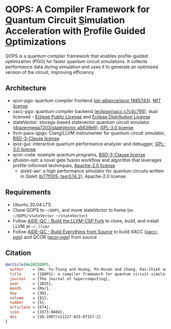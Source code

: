 # QOPS: A Compiler Framework for <ins>Q</ins>uantum Circuit <ins>S</ins>imulation Acceleration with <ins>P</ins>rofile Guided <ins>O</ins>ptimizations

QOPS is a quantum compiler framework that enables profile-guided optimization (PGO) for faster quantum circuit simulations. It collects performance data during simulation and uses it to generate an optimized version of the circuit, improving efficiency.

## Architecture

+ qcor-pgo: quantum compiler frontend ([qir-alliance/qcor f685743](https://github.com/qir-alliance/qcor/tree/f68574384335a1b4a303c7abf00e33e2020e469b)), [MIT license](https://github.com/nckuasrlab/QOPS/blob/main/qcor-pgo/LICENSE)
+ xacc-pgo: quantum compiler backend ([eclipse/xacc c7c4c795](https://github.com/eclipse/xacc/tree/c7c4c79541c1cc6b63d49dd433248cc6be85d3fb)), dual licensed - [Eclipse Public License](https://github.com/nckuasrlab/QOPS/blob/main/xacc-pgo/LICENSE.EPL) and [Eclipse Distribution License](https://github.com/nckuasrlab/QOPS/blob/main/xacc-pgo/LICENSE.EDL)
+ stateVector: storage-based statevector quantum circuit simulator ([drazermega7203/stateVector a5639e6](https://github.com/drazermega7203/stateVector/tree/a5639e6be6eaab2c30a12e0fbda9422e3cfa9ec3)), [GPL-3.0 license](https://github.com/nckuasrlab/QOPS/blob/main/stateVector/LICENSE)
+ llvm-pass-qpgo: Clang/LLVM instrumenter for quantum circuit simulator, [BSD-3-Clause license](https://github.com/nckuasrlab/QOPS/blob/main/llvm-pass-qpgo/LICENSE)
+ qviz-gui: interactive quantum performance analyzer and debugger, [GPL-3.0 license](https://github.com/nckuasrlab/QOPS/blob/main/qviz-gui/LICENSE)
+ qcor-code: example quantum programs, [BSD-3-Clause license](https://github.com/nckuasrlab/QOPS/blob/main/qcor-code/LICENSE)
+ qfusion-opt: a novel gate fusion workflow and algorithm that leverages profile-informed techniques, [Apache-2.0 license](https://github.com/nckuasrlab/QOPS/blob/main/qfusion-opt/LICENSE)
  + qiskit-aer: a high performance simulator for quantum circuits written in Qiskit ([b77f005; tag:0.14.2](https://github.com/Qiskit/qiskit-aer/tree/b77f00578101d449ae9489a4ab164a7d11dcd1b3)), Apache-2.0 license

## Requirements

+ Ubuntu 20.04 LTS
+ Clone QOPS to `~/QOPS`, and move stateVector to home (`mv ~/QOPS/stateVector ~/stateVector`)
+ Follow [AIDE-QC - Build the LLVM-CSP Fork](https://aide-qc.github.io/deploy/getting_started/build_from_source/#a-idllvmcspa-build-the-llvm-csp-fork) to clone, build, and install LLVM at `~/.llvm/`
+ Follow [AIDE-QC - Build Everything from Source](https://aide-qc.github.io/deploy/getting_started/build_from_source/) to build XACC ([xacc-pgo](https://github.com/nckuasrlab/QOPS/blob/main/xacc-pgo)) and QCOR ([qcor-pgo](https://github.com/nckuasrlab/QOPS/blob/main/qcor-pgo)) from source

## Citation

```bib
@article{Wu2025QOPS,
  author    = {Wu, Yu-Tsung and Huang, Po-Hsuan and Chang, Kai-Chieh and Tu, Chia-Heng and Hung, Shih-Hao},
  title     = {{QOPS}: a compiler framework for quantum circuit simulation acceleration with profile-guided optimizations},
  journal   = {The Journal of Supercomputing},
  year      = {2025},
  month     = {Mar},
  day       = {30},
  volume    = {81},
  number    = {5},
  articleno = {674},
  issn      = {1573-0484},
  doi       = {10.1007/s11227-025-07157-2}
}
```
